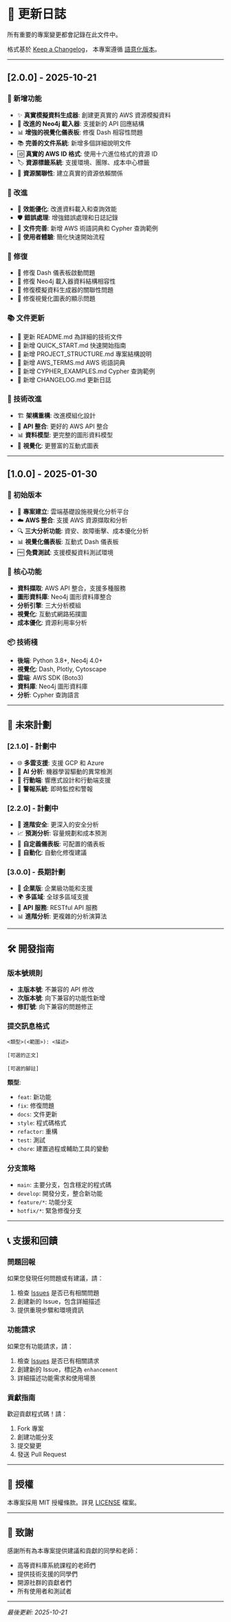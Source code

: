 # 📝 更新日誌

所有重要的專案變更都會記錄在此文件中。

格式基於 [Keep a Changelog](https://keepachangelog.com/zh-TW/1.0.0/)，
本專案遵循 [語意化版本](https://semver.org/lang/zh-TW/)。

---

## [2.0.0] - 2025-10-21

### 🎉 新增功能
- ✨ **真實模擬資料生成器**: 創建更真實的 AWS 資源模擬資料
- 🔧 **改進的 Neo4j 載入器**: 支援新的 API 回應結構
- 📊 **增強的視覺化儀表板**: 修復 Dash 相容性問題
- 📚 **完善的文件系統**: 新增多個詳細說明文件
- 🆔 **真實的 AWS ID 格式**: 使用十六進位格式的資源 ID
- 🏷️ **資源標籤系統**: 支援環境、團隊、成本中心標籤
- 🔗 **資源關聯性**: 建立真實的資源依賴關係

### 🔧 改進
- 🚀 **效能優化**: 改進資料載入和查詢效能
- 🛡️ **錯誤處理**: 增強錯誤處理和日誌記錄
- 📖 **文件完善**: 新增 AWS 術語詞典和 Cypher 查詢範例
- 🎯 **使用者體驗**: 簡化快速開始流程

### 🐛 修復
- 🔧 修復 Dash 儀表板啟動問題
- 🔧 修復 Neo4j 載入器資料結構相容性
- 🔧 修復模擬資料生成器的關聯性問題
- 🔧 修復視覺化圖表的顯示問題

### 📚 文件更新
- 📄 更新 README.md 為詳細的技術文件
- 📄 新增 QUICK_START.md 快速開始指南
- 📄 新增 PROJECT_STRUCTURE.md 專案結構說明
- 📄 新增 AWS_TERMS.md AWS 術語詞典
- 📄 新增 CYPHER_EXAMPLES.md Cypher 查詢範例
- 📄 新增 CHANGELOG.md 更新日誌

### 🔄 技術改進
- 🏗️ **架構重構**: 改進模組化設計
- 🔌 **API 整合**: 更好的 AWS API 整合
- 📊 **資料模型**: 更完整的圖形資料模型
- 🎨 **視覺化**: 更豐富的互動式圖表

---

## [1.0.0] - 2025-01-30

### 🎉 初始版本
- 🚀 **專案建立**: 雲端基礎設施視覺化分析平台
- ☁️ **AWS 整合**: 支援 AWS 資源擷取和分析
- 🔍 **三大分析功能**: 資安、故障衝擊、成本優化分析
- 📊 **視覺化儀表板**: 互動式 Dash 儀表板
- 🆓 **免費測試**: 支援模擬資料測試環境

### 🔧 核心功能
- **資料擷取**: AWS API 整合，支援多種服務
- **圖形資料庫**: Neo4j 圖形資料庫整合
- **分析引擎**: 三大分析模組
- **視覺化**: 互動式網路拓撲圖
- **成本優化**: 資源利用率分析

### 📦 技術棧
- **後端**: Python 3.8+, Neo4j 4.0+
- **視覺化**: Dash, Plotly, Cytoscape
- **雲端**: AWS SDK (Boto3)
- **資料庫**: Neo4j 圖形資料庫
- **分析**: Cypher 查詢語言

---

## 🔮 未來計劃

### [2.1.0] - 計劃中
- 🌐 **多雲支援**: 支援 GCP 和 Azure
- 🤖 **AI 分析**: 機器學習驅動的異常檢測
- 📱 **行動端**: 響應式設計和行動端支援
- 🔔 **警報系統**: 即時監控和警報

### [2.2.0] - 計劃中
- 🔐 **進階安全**: 更深入的安全分析
- 📈 **預測分析**: 容量規劃和成本預測
- 🎯 **自定義儀表板**: 可配置的儀表板
- 🔄 **自動化**: 自動化修復建議

### [3.0.0] - 長期計劃
- 🏢 **企業版**: 企業級功能和支援
- 🌍 **多區域**: 全球多區域支援
- 🔌 **API 服務**: RESTful API 服務
- 📊 **進階分析**: 更複雜的分析演算法

---

## 🛠️ 開發指南

### 版本號規則
- **主版本號**: 不兼容的 API 修改
- **次版本號**: 向下兼容的功能性新增
- **修訂號**: 向下兼容的問題修正

### 提交訊息格式
```
<類型>(<範圍>): <描述>

[可選的正文]

[可選的腳註]
```

**類型**:
- `feat`: 新功能
- `fix`: 修復問題
- `docs`: 文件更新
- `style`: 程式碼格式
- `refactor`: 重構
- `test`: 測試
- `chore`: 建置過程或輔助工具的變動

### 分支策略
- `main`: 主要分支，包含穩定的程式碼
- `develop`: 開發分支，整合新功能
- `feature/*`: 功能分支
- `hotfix/*`: 緊急修復分支

---

## 📞 支援和回饋

### 問題回報
如果您發現任何問題或有建議，請：
1. 檢查 [Issues](../../issues) 是否已有相關問題
2. 創建新的 Issue，包含詳細描述
3. 提供重現步驟和環境資訊

### 功能請求
如果您有功能請求，請：
1. 檢查 [Issues](../../issues) 是否已有相關請求
2. 創建新的 Issue，標記為 `enhancement`
3. 詳細描述功能需求和使用場景

### 貢獻指南
歡迎貢獻程式碼！請：
1. Fork 專案
2. 創建功能分支
3. 提交變更
4. 發送 Pull Request

---

## 📄 授權

本專案採用 MIT 授權條款。詳見 [LICENSE](LICENSE) 檔案。

---

## 🙏 致謝

感謝所有為本專案提供建議和貢獻的同學和老師：

- 高等資料庫系統課程的老師們
- 提供技術支援的同學們
- 開源社群的貢獻者們
- 所有使用者和測試者

---

*最後更新: 2025-10-21*
